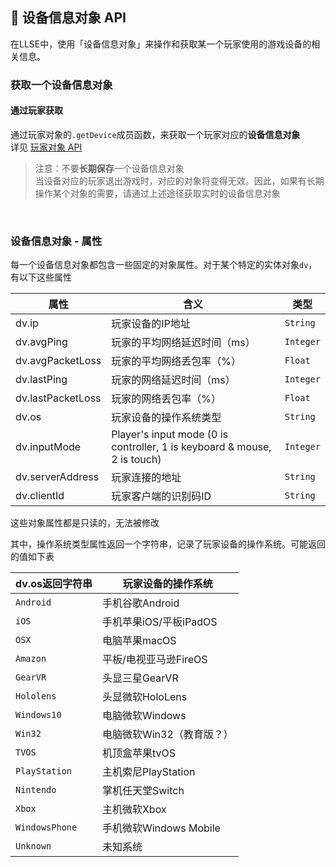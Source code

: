 ##  📱 设备信息对象 API

在LLSE中，使用「设备信息对象」来操作和获取某一个玩家使用的游戏设备的相关信息。

### 获取一个设备信息对象

#### 通过玩家获取

通过玩家对象的`.getDevice`成员函数，来获取一个玩家对应的**设备信息对象**    
详见 [玩家对象 API](LLSEPluginDevelopment/GameAPI/Player.md)      

>  注意：不要**长期保存**一个设备信息对象  
> 当设备对应的玩家退出游戏时，对应的对象将变得无效。因此，如果有长期操作某个对象的需要，请通过上述途径获取实时的设备信息对象

<br>


### 设备信息对象 - 属性

每一个设备信息对象都包含一些固定的对象属性。对于某个特定的实体对象`dv`，有以下这些属性

| 属性             | 含义                         | 类型      |
| ---------------- | ---------------------------- | --------- |
| dv.ip            | 玩家设备的IP地址             | `String`  |
| dv.avgPing       | 玩家的平均网络延迟时间（ms） | `Integer` |
| dv.avgPacketLoss | 玩家的平均网络丢包率（%）    | `Float`   |
| dv.lastPing      | 玩家的网络延迟时间（ms）     | `Integer` |
| dv.lastPacketLoss| 玩家的网络丢包率（%）        | `Float`   |
| dv.os            | 玩家设备的操作系统类型       | `String`  |
| dv.inputMode     | Player's input mode (0 is controller, 1 is keyboard & mouse, 2 is touch) | `Integer` |
| dv.serverAddress | 玩家连接的地址              | `String`  |
| dv.clientId      | 玩家客户端的识别码ID         | `String`  |

这些对象属性都是只读的，无法被修改 

其中，操作系统类型属性返回一个字符串，记录了玩家设备的操作系统。可能返回的值如下表

| dv.os返回字符串 | 玩家设备的操作系统    |
| --------------- | --------------------- |
| `Android`       | 手机谷歌Android       |
| `iOS`           | 手机苹果iOS/平板iPadOS           |
| `OSX`           | 电脑苹果macOS           |
| `Amazon`        | 平板/电视亚马逊FireOS                |
| `GearVR`        | 头显三星GearVR                |
| `Hololens`      | 头显微软HoloLens              |
| `Windows10`     | 电脑微软Windows         |
| `Win32`         | 电脑微软Win32（教育版？） |
| `TVOS`          | 机顶盒苹果tvOS                  |
| `PlayStation`   | 主机索尼PlayStation       |
| `Nintendo`      | 掌机任天堂Switch          |
| `Xbox`          | 主机微软Xbox              |
| `WindowsPhone`  | 手机微软Windows Mobile     |
| `Unknown`       | 未知系统              |

